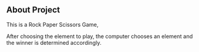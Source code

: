 ## About Project 

This is a Rock Paper Scissors Game, 

After choosing the element to play, the computer chooses an element and the winner is determined accordingly.